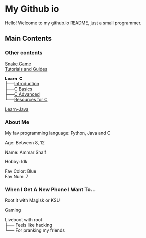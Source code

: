 # My Github io

Hello! Welcome to my github.io README,
just a small programmer.

## Main Contents
### Other contents
[Snake Game](https://deb-svg.github.io/snakegame.html) <br>
[Tutorials and Guides](https://deb-svg.github.io/tutorandguides)

**Learn-C** <br>
├──[Introduction](https://deb-svg.github.io/learn-c-introduction.html) <br>
├──[C Basics](https://deb-svg.github.io/learn-c-basics.html) <br>
├──[C Advanced](https://deb-svg.github.io/learn-c-advanced.html) <br>
└──[Resources for C](https://deb-svg.github.io/learn-c-resources.html)

[Learn-Java](https://deb-svg.github.io/learn-jv-intro.html)

### About Me
My fav programming language: Python, Java and C

Age: Between 8, 12

Name: Ammar Shaif

Hobby: Idk

Fav Color: Blue <br>
Fav Num: 7 <br>

### When I Get A New Phone I Want To...
Root it with Magisk or KSU

Gaming

Liveboot with root <br>
├── Feels like hacking <br>
└── For pranking my friends
